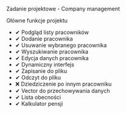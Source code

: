 Zadanie projektowe - Company management

Główne funkcje projektu
- ✔ Podgląd listy pracowników
- ✔ Dodanie pracownika
- ✔ Usuwanie wybranego pracownika
- ✔ Wyszukiwanie pracownika
- ✔ Edycja danych pracownika
- ✔ Dynamiczny interfejs
- ✔ Zapisanie do pliku
- ✔ Odczyt do pliku
- ❌ Dziedziczenie po innym pracowniku
- ✔ Vector do przechowywania danych
- ✔ Lista obecności
- ✔ Kalkulator pensji
